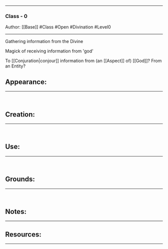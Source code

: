 - - -
### Class - 0
Author: [[Base]]
#Class #Open #Divination #Level0
- - - 
Gathering information from the Divine

Magick of receiving information from 'god'

To [[Conjuration|conjour]] information from (an [[Aspect]] of) [[God]]? From an Entity?

## Appearance:<br>
- - -

<br>

## Creation: <br>
- - -
<br>

## Use:<br>
- - -
<br>

## Grounds:<br>
- - -
<br>

## Notes:<br>
- - - 


## Resources:
- - -
